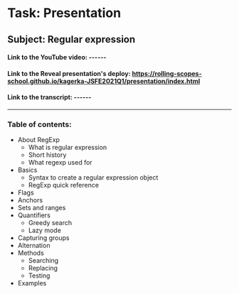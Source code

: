 # Task: Presentation
## Subject: Regular expression

#### Link to the YouTube video: ------

#### Link to the Reveal presentation's deploy: https://rolling-scopes-school.github.io/kagerka-JSFE2021Q1/presentation/index.html

#### Link to the transcript: ------

-----
### Table of contents:
- About RegExp
  + What is regular expression
  + Short history
  + What regexp used for
- Basics
  + Syntax to create a regular expression object
  + RegExp quick reference
- Flags
- Anchors
- Sets and ranges
- Quantifiers
  + Greedy search
  + Lazy mode
- Capturing groups
- Alternation
- Methods
  + Searching
  + Replacing
  + Testing
- Examples
